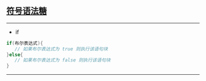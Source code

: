 
## [符号语法糖][1]
---

- if
```scala
if(布尔表达式){
   // 如果布尔表达式为 true 则执行该语句块
}else{
   // 如果布尔表达式为 false 则执行该语句块
}
```



---
[1]: http://blog.csdn.net/bobozhengsir/article/details/13023023
